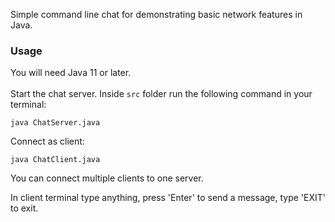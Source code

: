Simple command line chat for demonstrating basic network features in Java.
### Usage
You will need Java 11 or later.<br><br>
Start the chat server. Inside `src` folder run the following
command in your terminal:<br>
```
java ChatServer.java
```
Connect as client:<br>
```
java ChatClient.java
```
You can connect multiple clients to one server.<br>

In client terminal type anything, press 'Enter' to send a message,
type 'EXIT' to exit.
